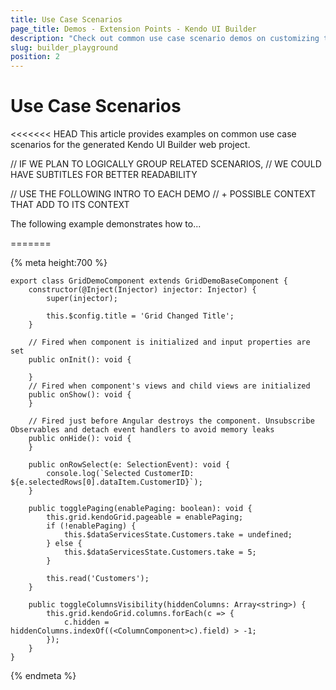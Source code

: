 ```yaml
---
title: Use Case Scenarios
page_title: Demos - Extension Points - Kendo UI Builder
description: "Check out common use case scenario demos on customizing the components, styles, packages, themes, and views in a web application created and generated with the Kendo UI Builder."
slug: builder_playground
position: 2
---
```


# Use Case Scenarios

<<<<<<< HEAD
This article provides examples on common use case scenarios for the generated Kendo UI Builder web project.

// IF WE PLAN TO LOGICALLY GROUP RELATED SCENARIOS,
// WE COULD HAVE SUBTITLES FOR BETTER READABILITY

// USE THE FOLLOWING INTRO TO EACH DEMO
// + POSSIBLE CONTEXT THAT ADD TO ITS CONTEXT

The following example demonstrates how to...

=======

{% meta height:700 %}
```ts-preview
export class GridDemoComponent extends GridDemoBaseComponent {
    constructor(@Inject(Injector) injector: Injector) {
        super(injector);

        this.$config.title = 'Grid Changed Title';
    }

    // Fired when component is initialized and input properties are set
    public onInit(): void {

    }
    // Fired when component's views and child views are initialized
    public onShow(): void {
    }

    // Fired just before Angular destroys the component. Unsubscribe Observables and detach event handlers to avoid memory leaks
    public onHide(): void {
    }

    public onRowSelect(e: SelectionEvent): void {
        console.log(`Selected CustomerID: ${e.selectedRows[0].dataItem.CustomerID}`);
    }

    public togglePaging(enablePaging: boolean): void {
        this.grid.kendoGrid.pageable = enablePaging;
        if (!enablePaging) {
            this.$dataServicesState.Customers.take = undefined;
        } else {
            this.$dataServicesState.Customers.take = 5;
        }

        this.read('Customers');
    }

    public toggleColumnsVisibility(hiddenColumns: Array<string>) {
        this.grid.kendoGrid.columns.forEach(c => {
            c.hidden = hiddenColumns.indexOf((<ColumnComponent>c).field) > -1;
        });
    }
}
```
{% endmeta %}
